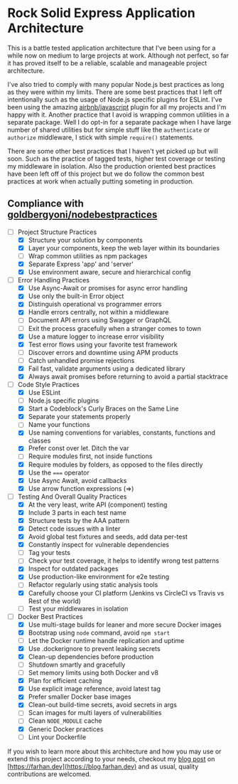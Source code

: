 # Rock Solid Express Application Architecture

This is a battle tested application architecture that I've been using for a while now on medium to large projects at work. Although not perfect, so far it has proved itself to be a reliable, scalable and manageable project architecture.

I've also tried to comply with many popular Node.js best practices as long as they were within my limits. There are some best practices that I left off intentionally such as the usage of Node.js specific plugins for ESLint. I've been using the amazing [airbnb/javascript](https://github.com/airbnb/javascript) plugin for all my projects and I'm happy with it. Another practice that I avoid is wrapping common utilities in a separate package. Well I do opt-in for a separate package when I have large number of shared utilities but for simple stuff like the `authenticate` or `authorize` middleware, I stick with simple `require()` statements.

There are some other best practices that I haven't yet picked up but will soon. Such as the practice of tagged tests, higher test coverage or testing my middleware in isolation. Also the production oriented best practices have been left off of this project but we do follow the common best practices at work when actually putting someting in production.

## Compliance with [goldbergyoni/nodebestpractices](https://github.com/goldbergyoni/nodebestpractices/)

- [ ] Project Structure Practices
  - [x] Structure your solution by components
  - [x] Layer your components, keep the web layer within its boundaries
  - [ ] Wrap common utilities as npm packages
  - [x] Separate Express 'app' and 'server'
  - [x] Use environment aware, secure and hierarchical config
- [ ] Error Handling Practices
  - [x] Use Async-Await or promises for async error handling
  - [x] Use only the built-in Error object
  - [x] Distinguish operational vs programmer errors
  - [x] Handle errors centrally, not within a middleware
  - [ ] Document API errors using Swagger or GraphQL
  - [ ] Exit the process gracefully when a stranger comes to town
  - [x] Use a mature logger to increase error visibility
  - [x] Test error flows using your favorite test framework
  - [ ] Discover errors and downtime using APM products
  - [ ] Catch unhandled promise rejections
  - [x] Fail fast, validate arguments using a dedicated library
  - [x] Always await promises before returning to avoid a partial stacktrace
- [ ] Code Style Practices
  - [x] Use ESLint
  - [ ] Node.js specific plugins
  - [x] Start a Codeblock's Curly Braces on the Same Line
  - [x] Separate your statements properly
  - [ ] Name your functions
  - [x] Use naming conventions for variables, constants, functions and classes
  - [x] Prefer const over let. Ditch the var
  - [ ] Require modules first, not inside functions
  - [x] Require modules by folders, as opposed to the files directly
  - [x] Use the `===` operator
  - [x] Use Async Await, avoid callbacks
  - [x] Use arrow function expressions (=>)
- [ ] Testing And Overall Quality Practices
  - [x] At the very least, write API (component) testing
  - [x] Include 3 parts in each test name
  - [x] Structure tests by the AAA pattern
  - [x] Detect code issues with a linter
  - [x] Avoid global test fixtures and seeds, add data per-test
  - [x] Constantly inspect for vulnerable dependencies
  - [ ] Tag your tests
  - [ ] Check your test coverage, it helps to identify wrong test patterns
  - [x] Inspect for outdated packages
  - [x] Use production-like environment for e2e testing
  - [ ] Refactor regularly using static analysis tools
  - [x] Carefully choose your CI platform (Jenkins vs CircleCI vs Travis vs Rest of the world)
  - [ ] Test your middlewares in isolation
- [ ] Docker Best Practices
  - [x] Use multi-stage builds for leaner and more secure Docker images
  - [x] Bootstrap using `node` command, avoid `npm start`
  - [ ] Let the Docker runtime handle replication and uptime
  - [x] Use .dockerignore to prevent leaking secrets
  - [x] Clean-up dependencies before production
  - [ ] Shutdown smartly and gracefully
  - [ ] Set memory limits using both Docker and v8
  - [x] Plan for efficient caching
  - [x] Use explicit image reference, avoid latest tag
  - [x] Prefer smaller Docker base images
  - [x] Clean-out build-time secrets, avoid secrets in args
  - [ ] Scan images for multi layers of vulnerabilities
  - [ ] Clean `NODE_MODULE` cache
  - [x] Generic Docker practices
  - [ ] Lint your Dockerfile

If you wish to learn more about this architecture and how you may use or extend this project according to your needs, checkout my [blog post](https://dev.to/fhsinchy/rock-solid-express-application-architecture-4m6j) on [https://farhan.dev](https://blog.farhan.dev) and as usual, quality contributions are welcomed.
